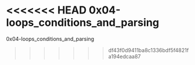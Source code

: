 <<<<<<< HEAD
0x04-loops_conditions_and_parsing
=======
0x04-loops_conditions_and_parsing
>>>>>>> df43f0d9411ba8c1336bdf5f4821fa194edcaa87
